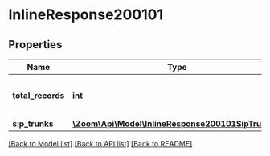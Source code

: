 # InlineResponse200101

## Properties
Name | Type | Description | Notes
------------ | ------------- | ------------- | -------------
**total_records** | **int** | Total number of records returned. | [optional] 
**sip_trunks** | [**\Zoom\Api\Model\InlineResponse200101SipTrunks[]**](InlineResponse200101SipTrunks.md) |  | [optional] 

[[Back to Model list]](../README.md#documentation-for-models) [[Back to API list]](../README.md#documentation-for-api-endpoints) [[Back to README]](../README.md)


